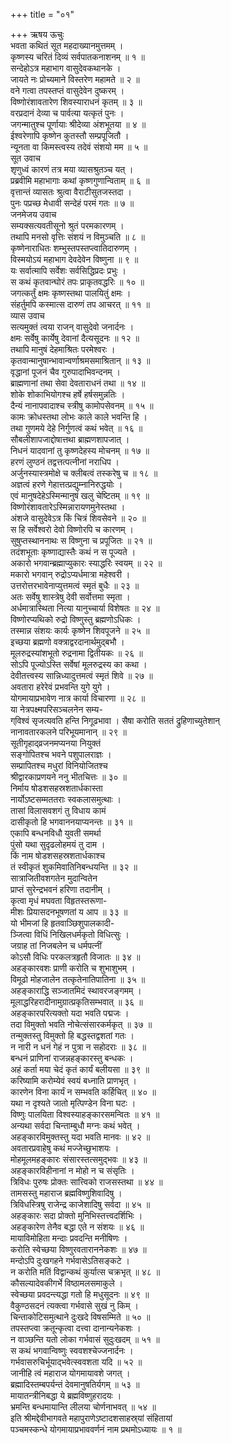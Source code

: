 +++
title = "०१"

+++
ऋषय ऊचुः  
भवता कथितं सूत महदाख्यानमुत्तमम् ।  
कृष्णस्य चरितं दिव्यं सर्वपातकनाशनम् ॥ १ ॥  
सन्देहोऽत्र महाभाग वासुदेवकथानके ।  
जायते नः प्रोच्यमाने विस्तरेण महामते ॥ २ ॥  
वने गत्वा तपस्तप्तं वासुदेवेन दुष्करम् ।  
विष्णोरंशावतारेण शिवस्याराधनं कृतम् ॥ ३ ॥  
वरप्रदानं देव्या च पार्वत्या यत्कृतं पुनः ।  
जगन्मातुश्च पूर्णायाः श्रीदेव्या अंशभूतया ॥ ४ ॥  
ईश्वरेणापि कृष्णेन कुतस्तौ सम्प्रपूजितौ ।  
न्यूनता वा किमस्त्वस्य तदेवं संशयो मम ॥ ५ ॥  
सूत उवाच  
शृणुध्वं कारणं तत्र मया व्यासश्रुतञ्च यत् ।  
प्रब्रवीमि महाभागाः कथां कृष्णगुणान्विताम् ॥ ६ ॥  
वृत्तान्तं व्यासतः श्रुत्वा वैराटीसुतजस्तदा ।  
पुनः पप्रच्छ मेधावी सन्देहं परमं गतः ॥ ७ ॥  
जनमेजय उवाच  
सम्यक्सत्यवतीसूनो श्रुतं परमकारणम् ।  
तथापि मनसो वृत्तिः संशयं न विमुञ्चति ॥ ८ ॥  
कृष्णेनाराधितः शम्भुस्तपस्तप्त्वातिदारुणम् ।  
विस्मयोऽयं महाभाग देवदेवेन विष्णुना ॥ ९ ॥  
यः सर्वात्मापि सर्वेशः सर्वसिद्धिप्रदः प्रभुः ।  
स कथं कृतवान्घोरं तपः प्राकृतवद्धरिः ॥ १० ॥  
जगत्कर्तुं क्षमः कृष्णस्तथा पालयितुं क्षमः ।  
संहर्तुमपि कस्मात्स दारुणं तप आचरत् ॥ ११ ॥  
व्यास उवाच  
सत्यमुक्तं त्वया राजन् वासुदेवो जनार्दनः ।  
क्षमः सर्वेषु कार्येषु देवानां दैत्यसूदनः ॥ १२ ॥  
तथापि मानुषं देहमाश्रितः परमेश्वरः ।  
कृतवान्मानुषान्भावान्वर्णाश्रमसमाश्रितान् ॥ १३ ॥  
वृद्धानां पूजनं चैव गुरुपादाभिवन्दनम् ।  
ब्राह्मणानां तथा सेवा देवताराधनं तथा ॥ १४ ॥  
शोके शोकाभियोगश्च हर्षे हर्षसमुन्नतिः ।  
दैन्यं नानापवादाश्च स्त्रीषु कामोपसेवनम् ॥ १५ ॥  
कामः क्रोधस्तथा लोभः काले काले भवन्ति हि ।  
तथा गुणमये देहे निर्गुणत्वं कथं भवेत् ॥ १६ ॥  
सौबलीशापजाद्दोषात्तथा ब्राह्मणशापजात् ।  
निधनं यादवानां तु कृष्णदेहस्य मोचनम् ॥ १७ ॥  
हरणं लुण्ठनं तद्वत्तत्पत्नीनां नराधिप ।  
अर्जुनस्यास्त्रमोक्षे च क्लीबत्वं तस्करेषु च ॥ १८ ॥  
अज्ञत्वं हरणे गेहात्तत्प्रद्युम्नानिरुद्धयोः ।  
एवं मानुषदेहेऽस्मिन्मानुषं खलु चेष्टितम् ॥ १९ ॥  
विष्णोरंशावतारेऽस्मिन्नारायणमुनेस्तथा ।  
अंशजे वासुदेवेऽत्र किं चित्रं शिवसेवने ॥ २० ॥  
स हि सर्वेश्वरो देवो विष्णोरपि च कारणम् ।  
सुषुप्तस्थाननाथः स विष्णुना च प्रपूजितः ॥ २१ ॥  
तदंशभूताः कृष्णाद्यास्तैः कथं न स पूज्यते ।  
अकारो भगवान्ब्रह्माप्युकारः स्याद्धरिः स्वयम् ॥ २२ ॥  
मकारो भगवान् रुद्रोऽप्यर्धमात्रा महेश्वरी ।  
उत्तरोत्तरभावेनाप्युत्तमत्वं स्मृतं बुधैः ॥ २३ ॥  
अतः सर्वेषु शास्त्रेषु देवी सर्वोत्तमा स्मृता ।  
अर्धमात्रास्थिता नित्या यानुच्चार्या विशेषतः ॥ २४ ॥  
विष्णोरप्यथिको रुद्रो विष्णुस्तु ब्रह्मणोऽधिकः ।  
तस्मान्न संशयः कार्यः कृष्णेन शिवपूजने ॥ २५ ॥  
इच्छया ब्रह्मणो वक्त्राद्वरदानार्थमुद्‌बभौ ।  
मूलरुद्रस्यांशभूतो रुद्रनामा द्वितीयकः ॥ २६ ॥  
सोऽपि पूज्योऽस्ति सर्वेषां मूलरुद्रस्य का कथा ।  
देवीतत्त्वस्य सान्निध्यादुत्तमत्वं स्मृतं शिवे ॥ २७ ॥  
अवतारा हरेरेवं प्रभवन्ति युगे युगे ।  
योगमायाप्रभावेण नात्र कार्या विचारणा ॥ २८ ॥  
या नेत्रपक्ष्मपरिसञ्चलनेन सम्य-  
     ग्‌विश्वं सृजत्यवति हन्ति निगूढभावा ।
सैषा करोति सततं द्रुहिणाच्युतेशान्  
     नानावतारकलने परिभूयमानान् ॥ २९ ॥  
सूतीगृहाद्‌व्रजनमप्यनया नियुक्तं  
     सङ्गोपितश्च भवने पशुपालराज्ञः ।  
सम्प्रापितश्च मधुरां विनियोजितश्च  
     श्रीद्वारकाप्रणयने ननु भीतचित्तः ॥ ३० ॥  
निर्माय षोडशसहस्रशतार्धकास्ता  
     नार्योऽष्टसम्मततराः स्वकलासमुत्थाः ।  
तासां विलासवशगं तु विधाय कामं  
     दासीकृतो हि भगवाननयाप्यनन्तः ॥ ३१ ॥  
एकापि बन्धनविधौ युवती समर्था  
     पुंसो यथा सुदृढलोहमयं तु दाम ।  
किं नाम षोडशसहस्रशतार्धकाश्च  
     तं स्वीकृतं शुकमिवातिनिबन्धयन्ति ॥ ३२ ॥  
सात्राजितीवशगतेन मुदान्वितेन  
     प्राप्तं सुरेन्द्रभवनं हरिणा तदानीम् ।  
कृत्वा मृधं मघवता विहृतस्तरूणा-  
     मीशः प्रियासदनभूषणतां य आप ॥ ३३ ॥  
यो भीमजां हि हृतवाञ्छिशुपालकादी-  
     ञ्जित्वा विधिं निखिलधर्मकृतो विधित्सुः ।  
जग्राह तां निजबलेन च धर्मपत्नीं  
     कोऽसौ विधिः परकलत्रहृतौ विजातः ॥ ३४ ॥  
अहङ्कारवशः प्राणी करोति च शुभाशुभम् ।  
विमूढो मोहजालेन तत्कृतेनातिपातिना ॥ ३५ ॥  
अहङ्काराद्धि सञ्जातमिदं स्थावरजङ्गमम् ।  
मूलाद्धरिहरादीनामुग्रात्प्रकृतिसम्भवात् ॥ ३६ ॥  
अहङ्कारपरित्यक्तो यदा भवति पद्मजः ।  
तदा विमुक्तो भवति नोचेत्संसारकर्मकृत् ॥ ३७ ॥  
तन्मुक्तस्तु विमुक्तो हि बद्धस्तद्वशतां गतः ।  
न नारी न धनं गेहं न पुत्रा न सहोदराः ॥ ३८ ॥  
बन्धनं प्राणिनां राजन्नहङ्कारस्तु बन्धकः ।  
अहं कर्ता मया चेदं कृतं कार्यं बलीयसा ॥ ३९ ॥  
करिष्यामि करोम्येवं स्वयं बध्नाति प्राणभृत् ।  
कारणेन विना कार्यं न सम्भवति कर्हिचित् ॥ ४० ॥  
यथा न दृश्यते जातो मृत्पिण्डेन विना घटः ।  
विष्णुः पालयिता विश्वस्याहङ्कारसमन्वितः ॥ ४१ ॥  
अन्यथा सर्वदा चिन्ताम्बुधौ मग्नः कथं भवेत् ।  
अहङ्कारविमुक्तस्तु यदा भवति मानवः ॥ ४२ ॥  
अवतारप्रवाहेषु कथं मज्जेच्छुभाशयः ।  
मोहमूलमहङ्कारः संसारस्तत्समुद्‌भवः ॥ ४३ ॥  
अहङ्कारविहीनानां न मोहो न च संसृतिः ।  
त्रिविधः पुरुषः प्रोक्तः सात्त्विको राजसस्तथा ॥ ४४ ॥  
तामसस्तु महाराज ब्रह्मविष्णुशिवादिषु ।  
त्रिविधस्त्रिषु राजेन्द्र काजेशादिषु सर्वदा ॥ ४५ ॥  
अहङ्कारः सदा प्रोक्तो मुनिभिस्तत्त्वदर्शिभिः ।  
अहङ्कारेण तेनैव बद्धा एते न संशयः ॥ ४६ ॥  
मायाविमोहिता मन्दाः प्रवदन्ति मनीषिणः ।  
करोति स्वेच्छया विष्णुरवताराननेकशः ॥ ४७ ॥  
मन्दोऽपि दुःखगहने गर्भवासेऽतिसङ्कटे ।  
न करोति मतिं विद्वान्कथं कुर्यात्स चक्रभृत् ॥ ४८ ॥  
कौसल्यादेवकीगर्भे विष्ठामलसमाकुले ।  
स्वेच्छया प्रवदन्त्यद्धा गतो हि मधुसूदनः ॥ ४९ ॥  
वैकुण्ठसदनं त्यक्त्वा गर्भवासे सुखं नु किम् ।  
चिन्ताकोटिसमुत्थाने दुःखदे विषसम्मिते ॥ ५० ॥  
तपस्तप्त्वा क्रतून्कृत्वा दत्त्वा दानान्यनेकशः ।  
न वाञ्छन्ति यतो लोका गर्भवासं सुदुःखदम् ॥ ५१ ॥  
स कथं भगवान्विष्णुः स्ववशश्चेज्जनार्दनः ।  
गर्भवासरुचिर्भूयाद्‌भवेत्स्ववशता यदि ॥ ५२ ॥  
जानीहि त्वं महाराज योगमायावशे जगत् ।  
ब्रह्मादिस्तम्बपर्यन्तं देवमानुषतिर्यगम् ॥ ५३ ॥  
मायातन्त्रीनिबद्धा ये ब्रह्मविष्णुहरादयः ।  
भ्रमन्ति बन्धमायान्ति लीलया चोर्णनाभवत् ॥ ५४ ॥  
इति श्रीमद्देवीभागवते महापुराणेऽष्टादशसाहस्र्यां संहितायां  
पञ्चमस्कन्धे योगमायाप्रभाववर्णनं नाम प्रथमोऽध्यायः ॥ १ ॥
